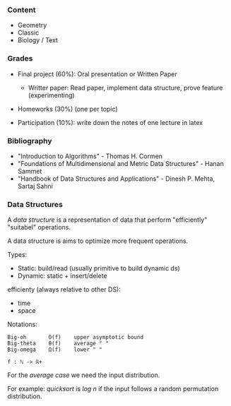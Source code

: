 ### Content

- Geometry
- Classic
- Biology / Text

### Grades

- Final project (60%): Oral presentation or Written Paper
  - Writter paper: Read paper, implement data structure, prove feature (experimenting)

- Homeworks (30%) (one per topic)
- Participation (10%): write down the notes of one lecture in latex

### Bibliography

- "Introduction to Algorithms" - Thomas H. Cormen
- "Foundations of Multidimensional and Metric Data Structures" - Hanan Sammet
- "Handbook of Data Structures and Applications" - Dinesh P. Mehta, Sartaj Sahni

### Data Structures

A _data structure_ is a representation of data that perform "efficiently" "suitabel" operations.

A data structure is aims to optimize more frequent operations.

Types:

- Static: build/read (usually primitive to build dynamic ds)
- Dynamic: static + insert/delete

efficienty (always relative to other DS):
- time
- space

Notations:

```
Big-oh       Ο(f)    upper asymptotic bound
Big-theta    θ(f)    average " "
Big-omega    Ω(f)    lower " "

f : ℕ -> ℝ+
```

For the _average case_ we need the input distribution.

For example: _quicksort_ is _log n_ if the input follows a random permutation distribution.
